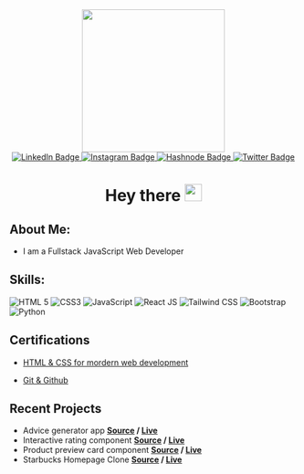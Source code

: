 <div id="header" align="center">
  <img src="https://media.giphy.com/media/jdPMeyv9rn0hZHh8n9/giphy.gif" width="250"/>
  
  <div id="badges">
  <a href="https://www.linkedin.com/in/aditya-kadali/">
    <img src="https://img.shields.io/badge/LinkedIn-blue?style=for-the-badge&logo=linkedin&logoColor=white" alt="LinkedIn Badge"/>
  </a>
  
   <a href="https://www.instagram.com/aditya_kadali/">
    <img src="https://img.shields.io/badge/Instagram-E4405F?style=for-the-badge&logo=instagram&logoColor=white" alt="Instagram Badge"/>
  </a>
  
  <a href="https://adityakadali.hashnode.dev/">
    <img src="https://img.shields.io/badge/Hashnode-2962FF?style=for-the-badge&logo=hashnode&logoColor=white" alt="Hashnode Badge"/>
  </a>
  
  <a href="https://twitter.com/adityakadali">
    <img src="https://img.shields.io/badge/Twitter-blue?style=for-the-badge&logo=twitter&logoColor=white" alt="Twitter Badge"/>
  </a>
    
</div>

<h1>
  Hey there
  <img src="https://media.giphy.com/media/hvRJCLFzcasrR4ia7z/giphy.gif" width="30px"/>
</h1>
</div>

## About Me:
- I am a Fullstack JavaScript Web Developer

## Skills:

![HTML 5](https://img.shields.io/badge/HTML5-E34F26?style=for-the-badge&logo=html5&logoColor=white)
![CSS3](https://img.shields.io/badge/CSS3-1572B6?style=for-the-badge&logo=css3&logoColor=white)
![JavaScript](https://img.shields.io/badge/JavaScript-323330?style=for-the-badge&logo=javascript&logoColor=F7DF1E)
![React JS](https://img.shields.io/badge/React-20232A?style=for-the-badge&logo=react&logoColor=61DAFB)
![Tailwind CSS](https://img.shields.io/badge/Tailwind_CSS-38B2AC?style=for-the-badge&logo=tailwind-css&logoColor=white)
![Bootstrap](https://img.shields.io/badge/Bootstrap-563D7C?style=for-the-badge&logo=bootstrap&logoColor=white)
![Python](https://img.shields.io/badge/Python-14354C?style=for-the-badge&logo=python&logoColor=white)

## Certifications

- [HTML & CSS for mordern web development](https://courses.learncodeonline.in/learn/certificate/299832-98072)

- [Git & Github](https://courses.learncodeonline.in/learn/certificate/299832-24027)

## Recent Projects

- Advice generator app **[Source](https://github.com/Adityakadali/Advice-generator-app) / [Live](https://adityakadali.github.io/Advice-generator-app/)**
- Interactive rating component **[Source](https://github.com/Adityakadali/Interactive-rating-component) / [Live](https://adityakadali.github.io/Interactive-rating-component/)**
- Product preview card component **[Source](https://github.com/Adityakadali/Product-preview-card-component) / [Live](https://adityakadali.github.io/Product-preview-card-component/)**
- Starbucks Homepage Clone **[Source](https://github.com/Adityakadali/starbucks-clone) / [Live](https://adityakadali.github.io/starbucks-clone/)**
